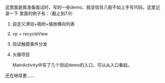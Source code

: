 这里面是我准备面试时，写的一些demo，我坚信背八股不如上手写代码，这里记录一下
里面的例子有：（截止到7.9）
1. 自定义滑动+吸附+缩放横向列表
2. vp + recycleView
3. 验证触摸事件分发
4. 头像项目

   MainActivity中写了几个测试demo的入口，可以从入口看起。

还在继续更……
